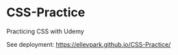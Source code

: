 # CSS-Practice
Practicing CSS with Udemy 

See deployment: https://ellevpark.github.io/CSS-Practice/
